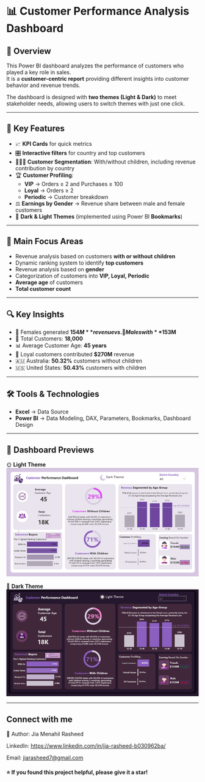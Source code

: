 # 📊 Customer Performance Analysis Dashboard

## 📌 Overview
This Power BI dashboard analyzes the performance of customers who played a key role in sales.  
It is a **customer-centric report** providing different insights into customer behavior and revenue trends.  

The dashboard is designed with **two themes (Light & Dark)** to meet stakeholder needs, allowing users to switch themes with just one click.

---

## 🚀 Key Features
- 📈 **KPI Cards** for quick metrics  
- 🎛️ **Interactive filters** for country and top customers  
- 👨‍👩‍👧 **Customer Segmentation**: With/without children, including revenue contribution by country  
- 🏆 **Customer Profiling**:
  - **VIP** → Orders ≥ 2 and Purchases ≥ 100  
  - **Loyal** → Orders ≥ 2  
  - **Periodic** → Customer breakdown  
- ⚖️ **Earnings by Gender** → Revenue share between male and female customers  
- 🎨 **Dark & Light Themes** (implemented using Power BI **Bookmarks**)  

---

## 🎯 Main Focus Areas
- Revenue analysis based on customers **with or without children**  
- Dynamic ranking system to identify **top customers**  
- Revenue analysis based on **gender**  
- Categorization of customers into **VIP, Loyal, Periodic**  
- **Average age** of customers  
- **Total customer count**  

---

## 🔍 Key Insights
- 👩 Females generated **$154M** revenue vs. 👨 Males with **$153M**  
- 👥 Total Customers: **18,000**  
- 📊 Average Customer Age: **45 years**  
- 💎 Loyal customers contributed **$270M** revenue  
- 🇦🇺 Australia: **50.32%** customers without children  
- 🇺🇸 United States: **50.43%** customers with children  

---

## 🛠 Tools & Technologies
- **Excel** → Data Source  
- **Power BI** → Data Modeling, DAX, Parameters, Bookmarks, Dashboard Design  

---

## 📸 Dashboard Previews  

🌞 **Light Theme**  
![Light Theme Dashboard](https://github.com/Jia-Menahil/CustomerPerformanceAnalysis_PowerBi/blob/main/Light%20Theme%20Dashboard.png)  

🌙 **Dark Theme**  
![Dark Theme Dashboard](https://github.com/Jia-Menahil/CustomerPerformanceAnalysis_PowerBi/blob/main/Dark%20Theme%20Dashboard.png)  

---

## Connect with me 
🙋 Author: Jia Menahil Rasheed

LinkedIn: https://www.linkedin.com/in/jia-rasheed-b030962ba/

Email: jiarasheed7@gmail.com

#### ⭐ If you found this project helpful, please give it a star!
